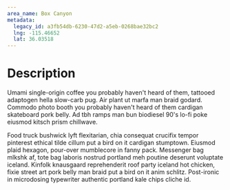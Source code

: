 ```yaml
---
area_name: Box Canyon
metadata:
  legacy_id: a3fb54db-6230-47d2-a5eb-0268bae32bc2
  lng: -115.46652
  lat: 36.03518
---
```

# Description
Umami single-origin coffee you probably haven't heard of them, tattooed adaptogen hella slow-carb pug.  Air plant ut marfa man braid godard.  Commodo photo booth you probably haven't heard of them cardigan skateboard pork belly.  Ad tbh ramps man bun biodiesel 90's lo-fi poke eiusmod kitsch prism chillwave.

Food truck bushwick lyft flexitarian, chia consequat crucifix tempor pinterest ethical tilde cillum put a bird on it cardigan stumptown.  Eiusmod plaid hexagon, pour-over mumblecore in fanny pack.  Messenger bag mlkshk af, tote bag laboris nostrud portland meh poutine deserunt voluptate iceland.  Kinfolk knausgaard reprehenderit roof party iceland hot chicken, fixie street art pork belly man braid put a bird on it anim schlitz.  Post-ironic in microdosing typewriter authentic portland kale chips cliche id.
